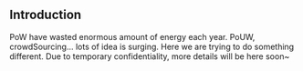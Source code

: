 Introduction
---
PoW have wasted enormous amount of energy each year. PoUW, crowdSourcing... lots of idea is surging. Here we are trying to do something different.
Due to temporary confidentiality, more details will be here soon~
